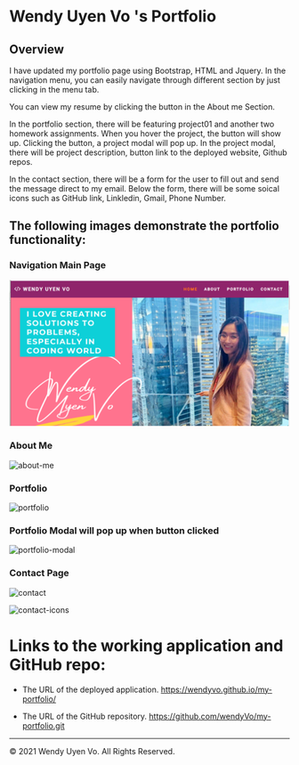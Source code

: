 # Wendy Uyen Vo 's Portfolio

## Overview
I have updated my portfolio page using Bootstrap, HTML and Jquery. In the navigation menu, you can easily navigate through different section by just clicking in the menu tab. 

You can view my resume by clicking the button in the About me Section.

 In the portfolio section, there will be featuring project01 and another two homework assignments. When you hover the project, the button will show up. Clicking the button, a project modal will pop up. In the project modal, there will be project description, button link to the deployed website, Github repos.

In the contact section, there will be a form for the user to fill out and send the message direct to my email. Below the form, there will be some soical icons such as GitHub link, Linkledin, Gmail, Phone Number.

## The following images demonstrate the portfolio functionality:

### Navigation Main Page

![main-page](Assets/screenshots/navigation.PNG)

### About Me

![about-me](.Assets/screenshots/about-me.PNG)

### Portfolio

![portfolio](.Assets/screenshots/portfolio-hover.png)

### Portfolio Modal will pop up when button clicked

![portfolio-modal](.Assets/screenshots/modal.PNG)

### Contact Page

![contact](.Assets/screenshots/contact.PNG)

![contact-icons](.Assets/screenshots/icon-social.png)

# Links to the working application and GitHub repo:

* The URL of the deployed application.
https://wendyvo.github.io/my-portfolio/


* The URL of the GitHub repository.
https://github.com/wendyVo/my-portfolio.git


- - -
© 2021 Wendy Uyen Vo. All Rights Reserved.
